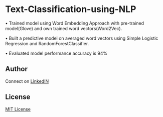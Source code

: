 # Text-Classification-using-NLP

• Trained model using Word Embedding Approach with pre-trained model(Glove) and
  own trained word vectors(Word2Vec).

• Built a predictive model on averaged word vectors using Simple Logistic Regression
  and RandomForestClassifier.

• Evaluated model performance accuracy is 94%

## Author 

Connect on [LinkedIN](https://www.linkedin.com/in/lokeshgovula/)

## License

[MIT License](LICENSE)
